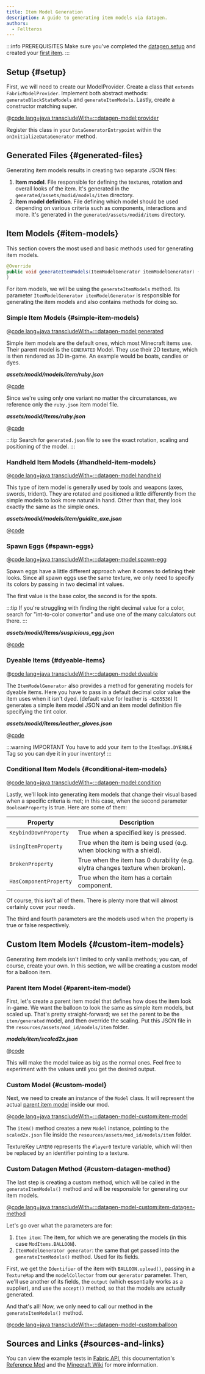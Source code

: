 ```yaml
---
title: Item Model Generation
description: A guide to generating item models via datagen.
authors:
  - Fellteros
---
```


:::info PREREQUISITES
Make sure you've completed the [datagen setup](./setup) and created your [first item](../items/first-item).
:::

## Setup {#setup}

First, we will need to create our ModelProvider. Create a class that `extends FabricModelProvider`. Implement both abstract methods: `generateBlockStateModels` and `generateItemModels`.
Lastly, create a constructor matching super.

@[code lang=java transcludeWith=:::datagen-model:provider](@/reference/latest/src/client/java/com/example/docs/datagen/FabricDocsReferenceModelProvider.java)

Register this class in your `DataGeneratorEntrypoint` within the `onInitializeDataGenerator` method.

## Generated Files {#generated-files}

Generating item models results in creating two separate JSON files:

1. **Item model**. File responsible for defining the textures, rotation and overall looks of the item. It's generated in the `generated/assets/modid/models/item` directory.
2. **Item model definition**. File defining which model should be used depending on various criteria such as components, interactions and more. It's generated in the `generated/assets/modid/items` directory.

## Item Models {#item-models}

This section covers the most used and basic methods used for generating item models.

```java
@Override
public void generateItemModels(ItemModelGenerator itemModelGenerator) {
}
```

For item models, we will be using the `generateItemModels` method. Its parameter `ItemModelGenerator itemModelGenerator` is responsible for generating the item models and also contains methods for doing so.

### Simple Item Models {#simple-item-models}

@[code lang=java transcludeWith=:::datagen-model:generated](@/reference/latest/src/client/java/com/example/docs/datagen/FabricDocsReferenceModelProvider.java)

Simple item models are the default ones, which most Minecraft items use. Their parent model is the `GENERATED` Model. They use their 2D texture, which is then rendered as 3D in-game. An example would be boats, candles or dyes.

_**assets/modid/models/item/ruby.json**_

@[code](@/reference/latest/src/main/generated/assets/fabric-docs-reference/models/item/ruby.json)

Since we're using only one variant no matter the circumstances, we reference only the `ruby.json` item model file.

_**assets/modid/items/ruby.json**_

@[code](@/reference/latest/src/main/generated/assets/fabric-docs-reference/items/ruby.json)

:::tip
Search for `generated.json` file to see the exact rotation, scaling and positioning of the model.
:::

### Handheld Item Models {#handheld-item-models}

@[code lang=java transcludeWith=:::datagen-model:handheld](@/reference/latest/src/client/java/com/example/docs/datagen/FabricDocsReferenceModelProvider.java)

This type of item model is generally used by tools and weapons (axes, swords, trident). They are rotated and positioned a little differently from the simple models to look more natural in hand. Other than that, they look exactly the same as the simple ones.

_**assets/modid/models/item/guidite_axe.json**_

@[code](@/reference/latest/src/main/generated/assets/fabric-docs-reference/models/item/guidite_axe.json)

### Spawn Eggs {#spawn-eggs}

@[code lang=java transcludeWith=:::datagen-model:spawn-egg](@/reference/latest/src/client/java/com/example/docs/datagen/FabricDocsReferenceModelProvider.java)

Spawn eggs have a little different approach when it comes to defining their looks. Since all spawn eggs use the same texture, we only need to specify its colors by passing in two **decimal** int values.

The first value is the base color, the second is for the spots.

:::tip
If you're struggling with finding the right decimal value for a color, search for "int-to-color convertor" and use one of the many calculators out there.
:::

_**assets/modid/items/suspicious_egg.json**_

@[code](@/reference/latest/src/main/generated/assets/fabric-docs-reference/items/suspicious_egg.json)

### Dyeable Items {#dyeable-items}

@[code lang=java transcludeWith=:::datagen-model:dyeable](@/reference/latest/src/client/java/com/example/docs/datagen/FabricDocsReferenceModelProvider.java)

The `ItemModelGenerator` also provides a method for generating models for dyeable items. Here you have to pass in a default decimal color value the item uses when it isn't dyed. (default value for leather is ``-6265536``)
It generates a simple item model JSON and an item model definition file specifying the tint color.

_**assets/modid/items/leather_gloves.json**_

@[code](@/reference/latest/src/main/generated/assets/fabric-docs-reference/items/leather_gloves.json)

:::warning IMPORTANT
You have to add your item to the ``ItemTags.DYEABLE`` Tag so you can dye it in your inventory!
:::

### Conditional Item Models {#conditional-item-models}

@[code lang=java transcludeWith=:::datagen-model:condition](@/reference/latest/src/client/java/com/example/docs/datagen/FabricDocsReferenceModelProvider.java)

Lastly, we'll look into generating item models that change their visual based when a specific criteria is met; in this case, when the second parameter ``BooleanProperty`` is true. Here are some of them:

| Property               | Description                                                                    |
|------------------------|--------------------------------------------------------------------------------|
| `KeybindDownProperty`  | True when a specified key is pressed.                                          |
| `UsingItemProperty`    | True when the item is being used (e.g. when blocking with a shield).           |
| `BrokenProperty`       | True when the item has 0 durability (e.g. elytra changes texture when broken). |
| `HasComponentProperty` | True when the item has a certain component.                                    |

Of course, this isn't all of them. There is plenty more that will almost certainly cover your needs.

The third and fourth parameters are the models used when the property is true or false respectively.

## Custom Item Models {#custom-item-models}

Generating item models isn't limited to only vanilla methods; you can, of course, create your own. In this section, we will be creating a custom model for a balloon item.

### Parent Item Model {#parent-item-model}

First, let's create a parent item model that defines how does the item look in-game. We want the balloon to look the same as simple item models, but scaled up. That's pretty straight-forward; we set the parent to be the `item/generated` model, and then override the scaling.
Put this JSON file in the `resources/assets/mod_id/models/item` folder.

**_models/item/scaled2x.json_**

@[code](@/reference/latest/src/main/resources/assets/fabric-docs-reference/models/item/scaled2x.json)

This will make the model twice as big as the normal ones. Feel free to experiment with the values until you get the desired output.

### Custom Model {#custom-model}

Next, we need to create an instance of the `Model` class. It will represent the actual [parent item model](#parent-item-model) inside our mod.

@[code lang=java transcludeWith=:::datagen-model-custom:item-model](@/reference/latest/src/client/java/com/example/docs/datagen/FabricDocsReferenceModelProvider.java)

The `item()` method creates a new `Model` instance, pointing to the `scaled2x.json` file inside the `resources/assets/mod_id/models/item` folder.

TextureKey `LAYER0` represents the `#layer0` texture variable, which will then be replaced by an identifier pointing to a texture.

### Custom Datagen Method {#custom-datagen-method}

The last step is creating a custom method, which will be called in the `generateItemModels()` method and will be responsible for generating our item models.

@[code lang=java transcludeWith=:::datagen-model-custom:item-datagen-method](@/reference/latest/src/client/java/com/example/docs/datagen/FabricDocsReferenceModelProvider.java)

Let's go over what the parameters are for:
1. ``Item item``: The item, for which we are generating the models (in this case `ModItems.BALLOON`).
2. ``ItemModelGenerator generator``: the same that get passed into the `generateItemModels()` method. Used for its fields.

First, we get the ``Identifier`` of the item with `BALLOON.upload()`, passing in a ``TextureMap`` and the `modelCollector` from our `generator` parameter.
Then, we'll use another of its fields, the `output` (which essentially works as a supplier), and use the `accept()` method, so that the models are actually generated.

And that's all! Now, we only need to call our method in the `generateItemModels()` method.

@[code lang=java transcludeWith=:::datagen-model-custom:balloon](@/reference/latest/src/client/java/com/example/docs/datagen/FabricDocsReferenceModelProvider.java)

## Sources and Links {#sources-and-links}

You can view the example tests in [Fabric API](https://github.com/FabricMC/fabric/blob/1.21.4/fabric-data-generation-api-v1/src/), this documentation's [Reference Mod](https://github.com/FabricMC/fabric-docs/tree/main/reference) and the [Minecraft Wiki](https://minecraft.wiki/) for more information.
